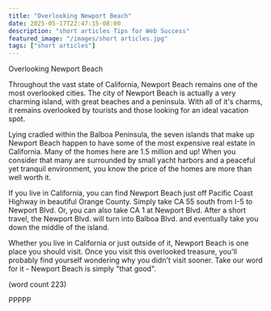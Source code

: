 ```yaml
---
title: "Overlooking Newport Beach"
date: 2025-05-17T22:47:15-08:00
description: "short articles Tips for Web Success"
featured_image: "/images/short articles.jpg"
tags: ["short articles"]
---
```


Overlooking Newport Beach

Throughout the vast state of California, Newport Beach 
remains one of the most overlooked cities.  The city 
of Newport Beach is actually a very charming island, 
with great beaches and a peninsula.  With all of it's
charms, it remains overlooked by tourists and those 
looking for an ideal vacation spot.

Lying cradled within the Balboa Peninsula, the seven 
islands that make up Newport Beach happen to have some 
of the most expensive real estate in California.  Many
of the homes here are 1.5 million and up!  When you 
consider that many are surrounded by small yacht harbors
and a peaceful yet tranquil environment, you know the 
price of the homes are more than well worth it.

If you live in California, you can find Newport Beach just
off Pacific Coast Highway in beautiful Orange County.  Simply
take CA 55 south from I-5 to Newport Blvd.  Or, you can 
also take CA 1 at Newport Blvd. After a short travel, the
Newport Blvd. will turn into Balboa Blvd. and eventually
take you down the middle of the island.

Whether you live in California or just outside of it, 
Newport Beach is one place you should visit.  Once you 
visit this overlooked treasure, you'll probably find yourself
wondering why you didn't visit sooner.  Take our word 
for it - Newport Beach is simply "that good".

(word count 223)

PPPPP
